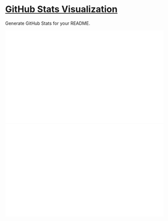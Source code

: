 # [GitHub Stats Visualization](https://github.com/jstrieb/github-stats)
Generate GitHub Stats for your README.

<a href="https://github.com/jstrieb/github-stats">

![](https://github.com/eri/github-stats/blob/master/generated/overview.svg)
![](https://github.com/eri/github-stats/blob/master/generated/languages.svg)

</a>


